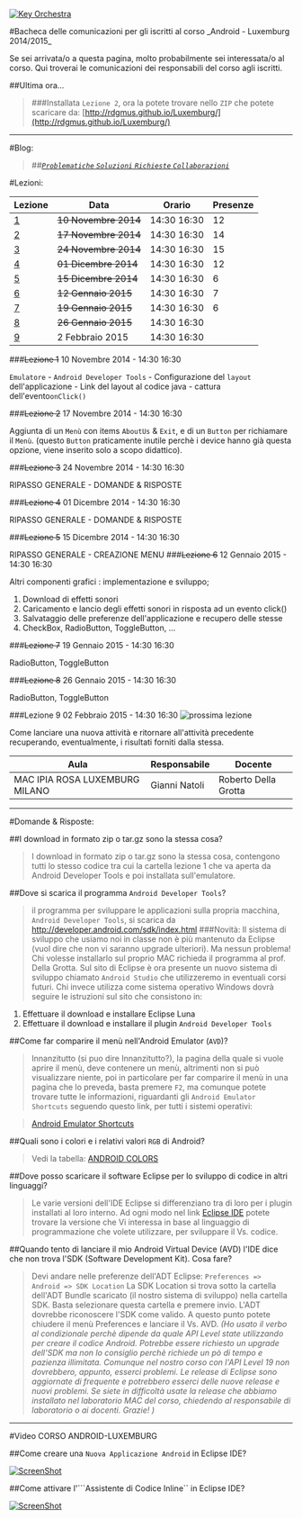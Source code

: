 <p><a href="http://rdgmus.github.io/Luxemburg">
          <img src="https://raw.githubusercontent.com/rdgmus/PhpRegistroWeb-1.0/master/images/Cbasso1.png" alt="Key Orchestra">
          </a></p>
#Bacheca delle comunicazioni per gli iscritti al corso _Android - Luxemburg 2014/2015_

Se sei arrivata/o a questa pagina, molto probabilmente sei interessata/o al corso. Qui troverai le comunicazioni dei responsabili del corso agli iscritti.

##Ultima ora...
>###Installata ```Lezione 2```, ora la potete trovare nello ```ZIP``` che potete scaricare da:
[http://rdgmus.github.io/Luxemburg/](http://rdgmus.github.io/Luxemburg/)
***

#Blog:

>##[_```Problematiche``` ```Soluzioni```  ```Richieste```  ```Collaborazioni```_](https://github.com/rdgmus/Luxemburg/issues/)

#Lezioni:

|Lezione|Data|Orario|Presenze|
|-------|----|------|--------|
|[1](https://github.com/rdgmus/Luxemburg/blob/master/BACHECA.md#lezione-1)|~~10 Novembre 2014~~|14:30 16:30|12|
|[2](https://github.com/rdgmus/Luxemburg/blob/master/BACHECA.md#lezione-2)|~~17 Novembre 2014~~|14:30 16:30| 14 |
|[3]()|~~24 Novembre 2014~~|14:30 16:30| 15 |
|[4]()|~~01 Dicembre 2014~~|14:30 16:30| 12 |
|[5]()|~~15 Dicembre 2014~~|14:30 16:30| 6 |
|[6]()|~~12 Gennaio 2015~~|14:30 16:30| 7 |
|[7]()|~~19 Gennaio 2015~~|14:30 16:30| 6 |
|[8]()|~~26 Gennaio 2015~~|14:30 16:30|  |
|[9]()| 2 Febbraio 2015|14:30 16:30|  |

###~~Lezione 1~~
10 Novembre 2014 - 14:30 16:30

```Emulatore``` - ```Android Developer Tools``` - Configurazione del ```layout``` dell'applicazione -
Link del layout al codice java - cattura dell'evento```onClick()```

###~~Lezione 2~~
17 Novembre 2014 - 14:30 16:30

Aggiunta di un ```Menù``` con items
```AboutUs``` & ```Exit```,  e di un ```Button``` per richiamare il ```Menù```. (questo ```Button``` praticamente inutile perchè i device hanno già questa opzione, viene inserito solo a scopo didattico).

###~~Lezione 3~~
24 Novembre 2014 - 14:30 16:30

RIPASSO GENERALE - DOMANDE & RISPOSTE

###~~Lezione 4~~
01 Dicembre 2014 - 14:30 16:30

RIPASSO GENERALE - DOMANDE & RISPOSTE

###~~Lezione 5~~
15 Dicembre 2014 - 14:30 16:30

RIPASSO GENERALE - CREAZIONE MENU
###~~Lezione 6~~
12 Gennaio 2015 - 14:30 16:30

Altri componenti grafici : implementazione e sviluppo;
1. Download di effetti sonori
2. Caricamento e lancio degli effetti sonori in risposta ad un evento click()
3. Salvataggio delle preferenze dell'applicazione
e recupero delle stesse
4. CheckBox, RadioButton, ToggleButton, ...

###~~Lezione 7~~
19 Gennaio 2015 - 14:30 16:30

RadioButton, ToggleButton

###~~Lezione 8~~
26 Gennaio 2015 - 14:30 16:30

RadioButton, ToggleButton

###Lezione 9
02 Febbraio 2015 - 14:30 16:30 ![prossima
lezione](https://raw.githubusercontent.com/rdgmus/Luxemburg/master/images/next%20lesson.png)

Come lanciare una nuova attività e ritornare all'attività precedente recuperando, eventualmente, i risultati forniti dalla stessa.

|Aula|Responsabile|Docente |
|----|------------|--------|
|MAC IPIA ROSA LUXEMBURG MILANO|Gianni Natoli|Roberto Della Grotta |


***
#Domande & Risposte:

##I download in formato zip o tar.gz sono la stessa cosa?

>I download in formato zip o tar.gz sono la stessa cosa, contengono tutti lo stesso codice tra cui la cartella lezione 1 che va aperta da Android Developer Tools e poi installata sull'emulatore.

##Dove si scarica il programma ```Android Developer Tools```?

>il programma per sviluppare le applicazioni sulla propria macchina, ```Android Developer Tools```, si scarica da
http://developer.android.com/sdk/index.html
###Novità:
Il sistema di sviluppo che usiamo noi in classe non è più mantenuto da Eclipse (vuol dire che non vi saranno upgrade ulteriori). Ma nessun problema!
Chi volesse installarlo sul proprio MAC richieda il programma al prof. Della Grotta.
Sul sito di Eclipse è ora presente un nuovo sistema di sviluppo chiamato ```Android Studio``` che utilizzeremo in eventuali corsi futuri.
Chi invece utilizza come sistema operativo Windows dovrà seguire le istruzioni sul sito che consistono in:
1. Effettuare il download e installare Eclipse Luna
2. Effettuare il download e installare il plugin ```Android Developer Tools```

##Come far comparire il menù nell'Android Emulator (```AVD```)?

>Innanzitutto (si puo dire Innanzitutto?), la pagina della quale si vuole aprire il menù, deve contenere un menù, altrimenti non si può visualizzare niente, poi in particolare per far comparire il menù in una pagina che lo preveda, basta premere ```F2```, ma comunque potete trovare tutte le informazioni, riguardanti gli ```Android Emulator Shortcuts``` seguendo questo link, per tutti i sistemi operativi:

>[Android Emulator Shortcuts](http://www.shortcutworld.com/en/linux/Android-Emulator.html)

##Quali sono i colori e i relativi valori ```RGB``` di Android?

>Vedi la tabella: [ANDROID COLORS](https://github.com/rdgmus/Luxemburg/blob/master/ANDROID_COLORS.md)

##Dove posso scaricare il software Eclipse per lo sviluppo di codice in altri linguaggi?

>Le varie versioni dell'IDE Eclipse si differenziano tra di loro per i plugin installati al loro interno. Ad ogni modo nel link [Eclipse IDE](http://www.eclipse.org/downloads) potete trovare la versione che Vi interessa in base al linguaggio di programmazione che volete utilizzare, per sviluppare il Vs. codice.

##Quando tento di lanciare il mio Android Virtual Device (AVD) l'IDE dice che non trova l'SDK (Software Development Kit). Cosa fare?

>Devi andare nelle preferenze dell'ADT Eclipse:
```Preferences => Android => SDK Location```
La SDK Location si trova sotto la cartella dell'ADT Bundle scaricato (il nostro sistema di sviluppo)
nella cartella SDK. Basta selezionare questa cartella e premere invio. L'ADT dovrebbe riconoscere l'SDK come valido. A questo punto potete chiudere il menù Preferences e lanciare il Vs. AVD. _(Ho usato il verbo al condizionale perchè dipende da quale API Level state utilizzando per creare il codice Android. Potrebbe essere richiesto un upgrade dell'SDK ma non lo consiglio perchè richiede un pò di tempo e pazienza illimitata. Comunque nel nostro corso con l'API Level 19 non dovrebbero, appunto, esserci problemi. Le release di Eclipse sono aggiornate di frequente e potrebbero esserci delle nuove release e nuovi problemi. Se siete in difficoltà usate la release che abbiamo installato nel laboratorio MAC del corso, chiedendo al responsabile di laboratorio o ai docenti. Grazie! )_
***

#Video CORSO ANDROID-LUXEMBURG

##Come creare una ```Nuova Applicazione Android``` in Eclipse IDE?

[![ScreenShot](https://raw.githubusercontent.com/rdgmus/Luxemburg/master/video%20clip/CreaNuovaLezione.png)](http://youtu.be/ynEd7VNAZ5Y)

##Come attivare l'```Assistente di Codice Inline`` in Eclipse IDE?

[![ScreenShot](https://raw.githubusercontent.com/rdgmus/Luxemburg/master/video%20clip/InlineCodeAssist.png
  )](http://youtu.be/uFNrv4QPUc0)
